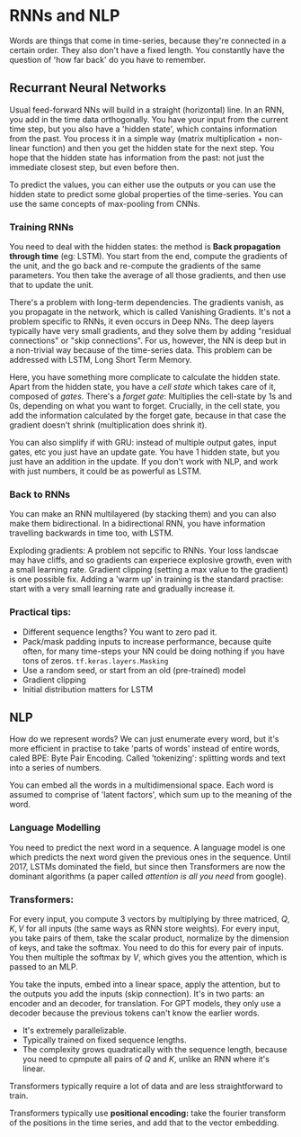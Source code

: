 # RNNs and NLP

Words are things that come in time-series, because they're connected in a certain order. They also don't have a fixed length. You constantly have the question of 'how far back' do you have to remember.

## Recurrant Neural Networks

Usual feed-forward NNs will build in a straight (horizontal) line. In an RNN, you add in the time data orthogonally. You have your input from the current time step, but you also have a 'hidden state', which contains information from the past. You process it in a simple way (matrix multiplication + non-linear function) and then you get the hidden state for the next step. You hope that the hidden state has information from the past: not just the immediate closest step, but even before then.

To predict the values, you can either use the outputs or you can use the hidden state to predict some global properties of the time-series. You can use the same concepts of max-pooling from CNNs.

### Training RNNs

You need to deal with the hidden states: the method is **Back propagation through time** (eg: LSTM). You start from the end, compute the gradients of the unit, and the go back and re-compute the gradients of the same parameters. You then take the average of all those gradients, and then use that to update the unit.

There's a problem with long-term dependencies. The gradients vanish, as you propagate in the network, which is called Vanishing Gradients. It's not a problem specific to RNNs, it even occurs in Deep NNs. The deep layers typically have very small gradients, and they solve them by adding "residual connections" or "skip connections". For us, however, the NN is deep but in a non-trivial way because of the time-series data. This problem can be addressed with LSTM, Long Short Term Memory.

Here, you have something more complicate to calculate the hidden state. Apart from the hidden state, you have a *cell state* which takes care of it, composed of *gates*. There's a *forget gate*: Multiplies the cell-state by 1s and 0s, depending on what you want to forget. Crucially, in the cell state, you add the information calculated by the forget gate, because in that case the gradient doesn't shrink (multiplication does shrink it).

You can also simplify if with GRU: instead of multiple output gates, input gates, etc  you just have an update gate. You have 1 hidden state, but you just have an addition in the update. If you don't work with NLP, and work with just numbers, it could be as powerful as LSTM.

### Back to RNNs

You can make an RNN multilayered (by stacking them) and you can also make them bidirectional. In a bidirectional RNN, you have information travelling backwards in time too, with LSTM.

Exploding gradients: A problem not sepcific to RNNs. Your loss landscae  may have cliffs, and so gradients can experiece explosive growth, even with a small learning rate. Gradient clipping (setting a max value to the gradient) is one possible fix. Adding a 'warm up' in training is the standard practise: start with a very small learning rate and gradually increase it.

### Practical tips:

* Different sequence lengths? You want to zero pad it.
* Pack/mask padding inputs to increase performance, because quite often, for many time-steps your NN could be doing nothing if you have tons of zeros. `tf.keras.layers.Masking`
* Use a random seed, or start from an old (pre-trained) model
* Gradient clipping
* Initial distribution matters for LSTM

## NLP

How do we represent words? We can just enumerate every word, but it's more efficient in practise to take 'parts of words' instead of entire words, caled BPE: Byte Pair Encoding. Called 'tokenizing': splitting words and text into a series of numbers.

You can embed all the words in a multidimensional space. Each word is assumed to comprise of 'latent factors', which sum up to the meaning of the word.

### Language Modelling

You need to predict the next word in a sequence. A language model is one which predicts the next word given the previous ones in the sequence. Until 2017, LSTMs dominated the field, but since then Transformers are now the dominant algorithms (a paper called *attention is all you need* from google).

### Transformers:

For every input, you compute 3 vectors by multiplying by three matriced, $Q, K, V$ for all inputs (the same ways as RNN store weights). For every input, you take pairs of them, take the scalar product, normalize by the dimension of keys, and take the softmax. You need to do this for every pair of inputs. You then multiple the softmax by $V$, which gives you the attention, which is passed to an MLP.

You take the inputs, embed into a linear space, apply the attention, but to the outputs you add the inputs (skip connection). It's in two parts: an encoder and an decoder, for translation. For GPT models, they only use a decoder because the previous tokens can't know the earlier words. 

* It's extremely parallelizable. 
* Typically trained on fixed sequence lengths. 
* The complexity grows quadratically with the sequence length, because you need to cpmpute all pairs of $Q$ and $K$, unlike an RNN where it's linear.

Transformers typically require a lot of data and are less straightforward to train.

Transformers typically use **positional encoding:** take the fourier transform of the positions in the time series, and add that to the vector embedding.




